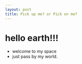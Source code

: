 ```yaml
---
layout: post
title: Pick up me? or Pick on me?
---
```


#  hello earth!!!
- welcome to my space 
- just pass by my world.
